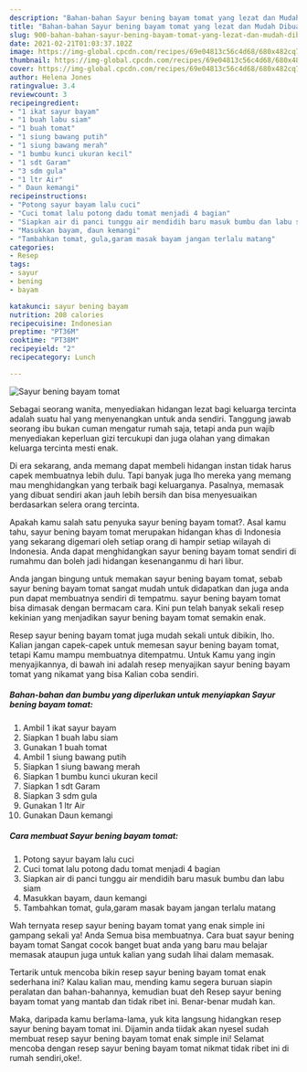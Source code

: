 ```yaml
---
description: "Bahan-bahan Sayur bening bayam tomat yang lezat dan Mudah Dibuat"
title: "Bahan-bahan Sayur bening bayam tomat yang lezat dan Mudah Dibuat"
slug: 900-bahan-bahan-sayur-bening-bayam-tomat-yang-lezat-dan-mudah-dibuat
date: 2021-02-21T01:03:37.102Z
image: https://img-global.cpcdn.com/recipes/69e04813c56c4d68/680x482cq70/sayur-bening-bayam-tomat-foto-resep-utama.jpg
thumbnail: https://img-global.cpcdn.com/recipes/69e04813c56c4d68/680x482cq70/sayur-bening-bayam-tomat-foto-resep-utama.jpg
cover: https://img-global.cpcdn.com/recipes/69e04813c56c4d68/680x482cq70/sayur-bening-bayam-tomat-foto-resep-utama.jpg
author: Helena Jones
ratingvalue: 3.4
reviewcount: 3
recipeingredient:
- "1 ikat sayur bayam"
- "1 buah labu siam"
- "1 buah tomat"
- "1 siung bawang putih"
- "1 siung bawang merah"
- "1 bumbu kunci ukuran kecil"
- "1 sdt Garam"
- "3 sdm gula"
- "1 ltr Air"
- " Daun kemangi"
recipeinstructions:
- "Potong sayur bayam lalu cuci"
- "Cuci tomat lalu potong dadu tomat menjadi 4 bagian"
- "Siapkan air di panci tunggu air mendidih baru masuk bumbu dan labu siam"
- "Masukkan bayam, daun kemangi"
- "Tambahkan tomat, gula,garam masak bayam jangan terlalu matang"
categories:
- Resep
tags:
- sayur
- bening
- bayam

katakunci: sayur bening bayam 
nutrition: 208 calories
recipecuisine: Indonesian
preptime: "PT36M"
cooktime: "PT38M"
recipeyield: "2"
recipecategory: Lunch

---
```



![Sayur bening bayam tomat](https://img-global.cpcdn.com/recipes/69e04813c56c4d68/680x482cq70/sayur-bening-bayam-tomat-foto-resep-utama.jpg)

Sebagai seorang wanita, menyediakan hidangan lezat bagi keluarga tercinta adalah suatu hal yang menyenangkan untuk anda sendiri. Tanggung jawab seorang ibu bukan cuman mengatur rumah saja, tetapi anda pun wajib menyediakan keperluan gizi tercukupi dan juga olahan yang dimakan keluarga tercinta mesti enak.

Di era  sekarang, anda memang dapat membeli hidangan instan tidak harus capek membuatnya lebih dulu. Tapi banyak juga lho mereka yang memang mau menghidangkan yang terbaik bagi keluarganya. Pasalnya, memasak yang dibuat sendiri akan jauh lebih bersih dan bisa menyesuaikan berdasarkan selera orang tercinta. 



Apakah kamu salah satu penyuka sayur bening bayam tomat?. Asal kamu tahu, sayur bening bayam tomat merupakan hidangan khas di Indonesia yang sekarang digemari oleh setiap orang di hampir setiap wilayah di Indonesia. Anda dapat menghidangkan sayur bening bayam tomat sendiri di rumahmu dan boleh jadi hidangan kesenanganmu di hari libur.

Anda jangan bingung untuk memakan sayur bening bayam tomat, sebab sayur bening bayam tomat sangat mudah untuk didapatkan dan juga anda pun dapat membuatnya sendiri di tempatmu. sayur bening bayam tomat bisa dimasak dengan bermacam cara. Kini pun telah banyak sekali resep kekinian yang menjadikan sayur bening bayam tomat semakin enak.

Resep sayur bening bayam tomat juga mudah sekali untuk dibikin, lho. Kalian jangan capek-capek untuk memesan sayur bening bayam tomat, tetapi Kamu mampu membuatnya ditempatmu. Untuk Kamu yang ingin menyajikannya, di bawah ini adalah resep menyajikan sayur bening bayam tomat yang nikamat yang bisa Kalian coba sendiri.

<!--inarticleads1-->

##### Bahan-bahan dan bumbu yang diperlukan untuk menyiapkan Sayur bening bayam tomat:

1. Ambil 1 ikat sayur bayam
1. Siapkan 1 buah labu siam
1. Gunakan 1 buah tomat
1. Ambil 1 siung bawang putih
1. Siapkan 1 siung bawang merah
1. Siapkan 1 bumbu kunci ukuran kecil
1. Siapkan 1 sdt Garam
1. Siapkan 3 sdm gula
1. Gunakan 1 ltr Air
1. Gunakan  Daun kemangi




<!--inarticleads2-->

##### Cara membuat Sayur bening bayam tomat:

1. Potong sayur bayam lalu cuci
1. Cuci tomat lalu potong dadu tomat menjadi 4 bagian
1. Siapkan air di panci tunggu air mendidih baru masuk bumbu dan labu siam
1. Masukkan bayam, daun kemangi
1. Tambahkan tomat, gula,garam masak bayam jangan terlalu matang




Wah ternyata resep sayur bening bayam tomat yang enak simple ini gampang sekali ya! Anda Semua bisa membuatnya. Cara buat sayur bening bayam tomat Sangat cocok banget buat anda yang baru mau belajar memasak ataupun juga untuk kalian yang sudah lihai dalam memasak.

Tertarik untuk mencoba bikin resep sayur bening bayam tomat enak sederhana ini? Kalau kalian mau, mending kamu segera buruan siapin peralatan dan bahan-bahannya, kemudian buat deh Resep sayur bening bayam tomat yang mantab dan tidak ribet ini. Benar-benar mudah kan. 

Maka, daripada kamu berlama-lama, yuk kita langsung hidangkan resep sayur bening bayam tomat ini. Dijamin anda tiidak akan nyesel sudah membuat resep sayur bening bayam tomat enak simple ini! Selamat mencoba dengan resep sayur bening bayam tomat nikmat tidak ribet ini di rumah sendiri,oke!.

